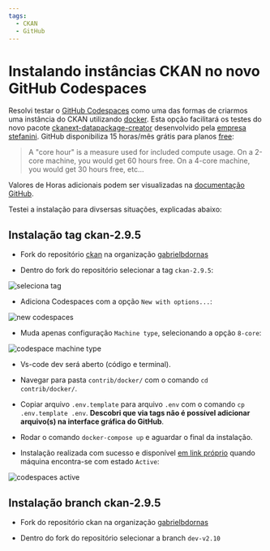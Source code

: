 ```yaml
---
tags:
  - CKAN
  - GitHub
---
```


# Instalando instâncias CKAN no novo GitHub Codespaces

Resolvi testar o [GitHub Codespaces](https://github.com/features/codespaces) como uma das formas de criarmos uma instância do CKAN utilizando [docker](https://docs.ckan.org/en/2.9/maintaining/installing/install-from-docker-compose.html#installing-ckan-with-docker-compose).
Esta opção facilitará os testes do novo pacote [ckanext-datapackage-creator](https://github.com/transparencia-mg/ckanext-datapackage-creator) desenvolvido pela [empresa stefanini](https://transparencia-mg.github.io/work-stefanini/).
GitHub disponibiliza 15 horas/mês grátis para planos [free](https://github.com/settings/billing/plans#:~:text=GitHub%20Codespaces-,Spin,-up%20fully%20configured):

> A "core hour" is a measure used for included compute usage. On a 2-core machine, you would get 60 hours free. On a 4-core machine, you would get 30 hours free, etc...

Valores de Horas adicionais podem ser visualizadas na [documentação GitHub](https://docs.github.com/en/billing/managing-billing-for-github-codespaces/about-billing-for-github-codespaces#:~:text=2%2Dcore%20machine.-,Component,-Machine%20type).

Testei a instalação para divsersas situações, explicadas abaixo:

## Instalação tag ckan-2.9.5

- Fork do repositório [ckan](https://github.com/ckan/ckan) na organização [gabrielbdornas](https://github.com/gabrielbdornas/ckan)

- Dentro do fork do repositório selecionar a tag `ckan-2.9.5`:

![seleciona tag](https://imgur.com/g5KXuQx.png)

- Adiciona Codespaces com a opção `New with options...`:

![new codespaces](https://imgur.com/BJaHjtB.png)

- Muda apenas configuração `Machine type`, selecionando a opção `8-core`:

![codespace machine type](https://imgur.com/KLm3l0n.png)

- Vs-code dev será aberto (código e terminal).

- Navegar para pasta `contrib/docker/` com o comando `cd contrib/docker/`.

- Copiar arquivo `.env.template` para arquivo `.env` com o comando `cp .env.template .env`. **Descobri que via tags não é possível adicionar arquivo(s) na interface gráfica do GitHub**.

- Rodar o comando `docker-compose up` e aguardar o final da instalação.

- Instalação realizada com sucesso e disponível [em link próprio](https://gabrielbdornas-opulent-carnival-647jgw74g6639xv-5000.preview.app.github.dev/) quando máquina encontra-se com estado `Active`:

![codespaces active](https://imgur.com/6S4PHKC.png)

## Instalação branch ckan-2.9.5

- Fork do repositório ckan na organização [gabrielbdornas](https://github.com/gabrielbdornas/ckan)

- Dentro do fork do repositório selecionar a branch `dev-v2.10`
